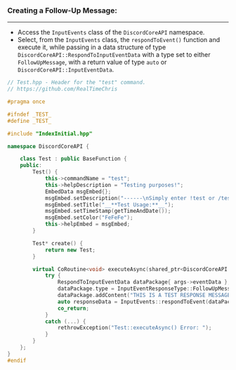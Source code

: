 
### **Creating a Follow-Up Message:**
---
- Access the `InputEvents` class of the `DiscordCoreAPI` namespace.
- Select, from the `InputEvents` class, the `respondToEvent()` function and execute it, while passing in a data structure of type `DiscordCoreAPI::RespondToInputEventData` with a type set to either `FollowUpMessage`, with a return value of type `auto` or `DiscordCoreAPI::InputEventData`.

```cpp
// Test.hpp - Header for the "test" command.
// https://github.com/RealTimeChris

#pragma once

#ifndef _TEST_
#define _TEST_

#include "IndexInitial.hpp"

namespace DiscordCoreAPI {

	class Test : public BaseFunction {
	public:
		Test() {
			this->commandName = "test";
			this->helpDescription = "Testing purposes!";
			EmbedData msgEmbed{};
			msgEmbed.setDescription("------\nSimply enter !test or /test!\n------");
			msgEmbed.setTitle("__**Test Usage:**__");
			msgEmbed.setTimeStamp(getTimeAndDate());
			msgEmbed.setColor("FeFeFe");
			this->helpEmbed = msgEmbed;
		}

		Test* create() {
			return new Test;
		}

		virtual CoRoutine<void> executeAsync(shared_ptr<DiscordCoreAPI::BaseFunctionArguments> args) {
			try {
				RespondToInputEventData dataPackage{ args->eventData };
				dataPackage.type = InputEventResponseType::FollowUpMessage;
				dataPackage.addContent("THIS IS A TEST RESPONSE MESSAGE!");
				auto responseData = InputEvents::respondToEvent(dataPackage);
				co_return;
			}
			catch (...) {
				rethrowException("Test::executeAsync() Error: ");
			}
		}
	};
}
#endif
```
